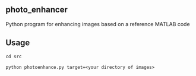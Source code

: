 ## photo_enhancer

Python program for enhancing images based on a reference MATLAB code

## Usage

```ps
cd src
```
```ps
python photoenhance.py target=<your directory of images>
```